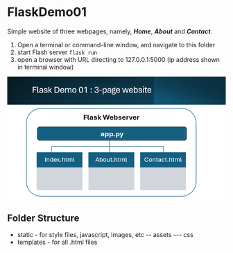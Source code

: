 # FlaskDemo01

Simple website of three webpages, namely, **_Home_**, **_About_** and **_Contact_**.

1. Open a terminal or command-line window, and navigate to this folder
1. start Flash server <code>flask run</code>
1. open a browser with URL directing to 127.0.0.1:5000 (ip address shown in terminal window)

<img src="docs/flaskdemo01.png">

## Folder Structure

- static - for style files, javascript, images, etc
  -- assets
  --- css
- templates - for all .html files
